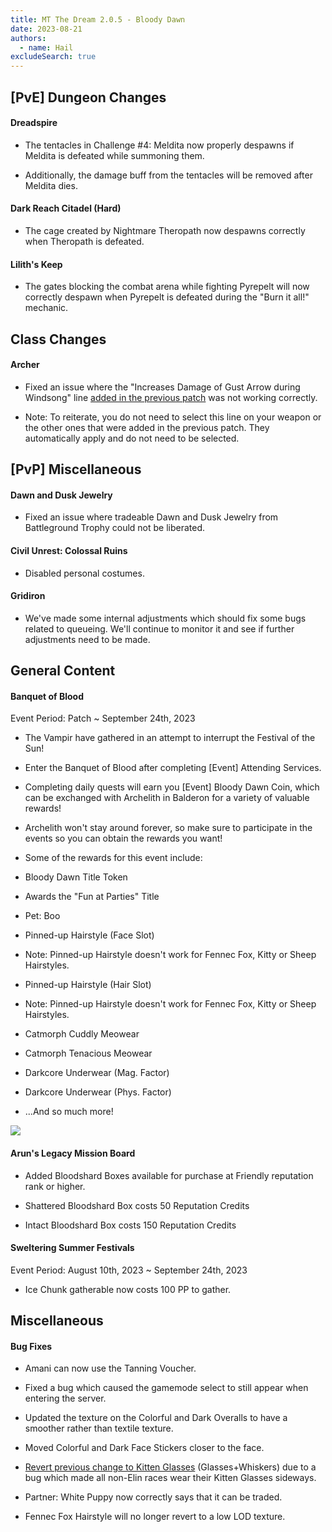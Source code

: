 ```yaml
---
title: MT The Dream 2.0.5 - Bloody Dawn
date: 2023-08-21
authors:
  - name: Hail
excludeSearch: true
---
```


[PvE] Dungeon Changes
---------------------

#### Dreadspire

-   The tentacles in Challenge #4: Meldita now properly despawns if Meldita is defeated while summoning them.

-   Additionally, the damage buff from the tentacles will be removed after Meldita dies.

#### Dark Reach Citadel (Hard)

-   The cage created by Nightmare Theropath now despawns correctly when Theropath is defeated.

#### Lilith's Keep

-   The gates blocking the combat arena while fighting Pyrepelt will now correctly despawn when Pyrepelt is defeated during the "Burn it all!" mechanic.

Class Changes
-------------

#### Archer

-   Fixed an issue where the "Increases Damage of Gust Arrow during Windsong" line [added in the previous patch](https://docs.google.com/document/d/10uRDTgw73SW31VpLBvfvSthxDq9uflvhEBK22CHpx1g/edit#heading=h.fycdkvpki27l) was not working correctly.

-   Note: To reiterate, you do not need to select this line on your weapon or the other ones that were added in the previous patch. They automatically apply and do not need to be selected.

[PvP] Miscellaneous
-------------------

#### Dawn and Dusk Jewelry

-   Fixed an issue where tradeable Dawn and Dusk Jewelry from Battleground Trophy could not be liberated.

#### Civil Unrest: Colossal Ruins

-   Disabled personal costumes.

#### Gridiron

-   We've made some internal adjustments which should fix some bugs related to queueing. We'll continue to monitor it and see if further adjustments need to be made.

General Content
---------------

#### Banquet of Blood

Event Period: Patch ~ September 24th, 2023

-   The Vampir have gathered in an attempt to interrupt the Festival of the Sun!

-   Enter the Banquet of Blood after completing [Event] Attending Services.

-   Completing daily quests will earn you [Event] Bloody Dawn Coin, which can be exchanged with Archelith in Balderon for a variety of valuable rewards!

-   Archelith won't stay around forever, so make sure to participate in the events so you can obtain the rewards you want!

-   Some of the rewards for this event include:

-   Bloody Dawn Title Token

-   Awards the "Fun at Parties" Title

-   Pet: Boo

-   Pinned-up Hairstyle (Face Slot)

-   Note: Pinned-up Hairstyle doesn't work for Fennec Fox, Kitty or Sheep Hairstyles.

-   Pinned-up Hairstyle (Hair Slot)

-   Note: Pinned-up Hairstyle doesn't work for Fennec Fox, Kitty or Sheep Hairstyles.

-   Catmorph Cuddly Meowear

-   Catmorph Tenacious Meowear

-   Darkcore Underwear (Mag. Factor)

-   Darkcore Underwear (Phys. Factor)

-   ...And so much more!

![](https://lh3.googleusercontent.com/M3q_mv_Muu7FC8W65EBJ4yvCXZFfNI8Q-Q0JuB3vZITba9SfPAIZX6XDgdmwQDVWytrxwsxZ-HNoR23xDDITY-dex6Dpto0RB9dnKKixs5zy7uHDgZrgcoy6N0_seej724jrKwJq96WaVsgs0X40Ilo)

#### Arun's Legacy Mission Board

-   Added Bloodshard Boxes available for purchase at Friendly reputation rank or higher.

-   Shattered Bloodshard Box costs 50 Reputation Credits

-   Intact Bloodshard Box costs 150 Reputation Credits

#### Sweltering Summer Festivals

Event Period: August 10th, 2023 ~ September 24th, 2023

-   Ice Chunk gatherable now costs 100 PP to gather.

Miscellaneous
-------------

#### Bug Fixes

-   Amani can now use the Tanning Voucher.

-   Fixed a bug which caused the gamemode select to still appear when entering the server.

-   Updated the texture on the Colorful and Dark Overalls to have a smoother rather than textile texture.

-   Moved Colorful and Dark Face Stickers closer to the face.

-   [Revert previous change to Kitten Glasses](https://docs.google.com/document/d/10uRDTgw73SW31VpLBvfvSthxDq9uflvhEBK22CHpx1g/edit#heading=h.qjw86qufmwvo) (Glasses+Whiskers) due to a bug which made all non-Elin races wear their Kitten Glasses sideways.

-   Partner: White Puppy now correctly says that it can be traded.

-   Fennec Fox Hairstyle will no longer revert to a low LOD texture.